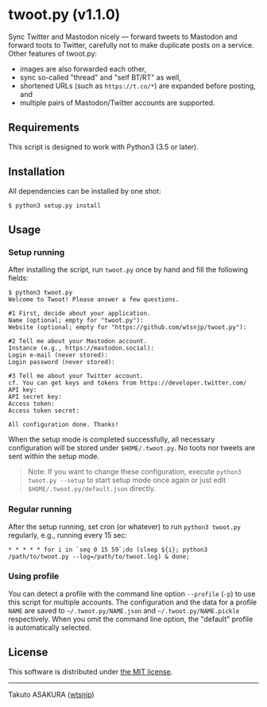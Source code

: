 # twoot.py (v1.1.0)

Sync Twitter and Mastodon nicely ― forward tweets to Mastodon and forward toots to Twitter, carefully not to make duplicate posts on a service. Other features of twoot.py:

* images are also forwarded each other,
* sync so-called "thread" and "self BT/RT" as well,
* shortened URLs (such as `https://t.co/*`) are expanded before posting, and
* multiple pairs of Mastodon/Twitter accounts are supported.

## Requirements

This script is designed to work with Python3 (3.5 or later).

## Installation

All dependencies can be installed by one shot:

```
$ python3 setup.py install
```

## Usage

### Setup running

After installing the script, run `twoot.py` once by hand and fill the following fields:

```
$ python3 twoot.py
Welcome to Twoot! Please answer a few questions.

#1 First, decide about your application.
Name (optional; empty for "twoot.py"): 
Website (optional; empty for "https://github.com/wtsnjp/twoot.py"): 

#2 Tell me about your Mastodon account.
Instance (e.g., https://mastodon.social): 
Login e-mail (never stored): 
Login password (never stored): 

#3 Tell me about your Twitter account.
cf. You can get keys and tokens from https://developer.twitter.com/
API key: 
API secret key: 
Access token: 
Access token secret: 

All configuration done. Thanks!
```

When the setup mode is completed successfully, all necessary configuration will be stored under `$HOME/.twoot.py`. No toots nor tweets are sent within the setup mode.

> Note: If you want to change these configuration, execute `python3 twoot.py --setup` to start setup mode once again or just edit `$HOME/.twoot.py/default.json` directly.

### Regular running

After the setup running, set cron (or whatever) to run `python3 twoot.py` regularly, e.g., running every 15 sec:

```
* * * * * for i in `seq 0 15 59`;do (sleep ${i}; python3 /path/to/twoot.py --log=/path/to/twoot.log) & done;
```

### Using profile

You can detect a profile with the command line option `--profile` (`-p`) to use this script for multiple accounts. The configuration and the data for a profile `NAME` are saved to `~/.twoot.py/NAME.json` and `~/.twoot.py/NAME.pickle` respectively. When you omit the command line option, the "default" profile is automatically selected.

## License

This software is distributed under [the MIT license](./LICENSE).

---

Takuto ASAKURA ([wtsnjp](https://github.com/wtsnjp))
